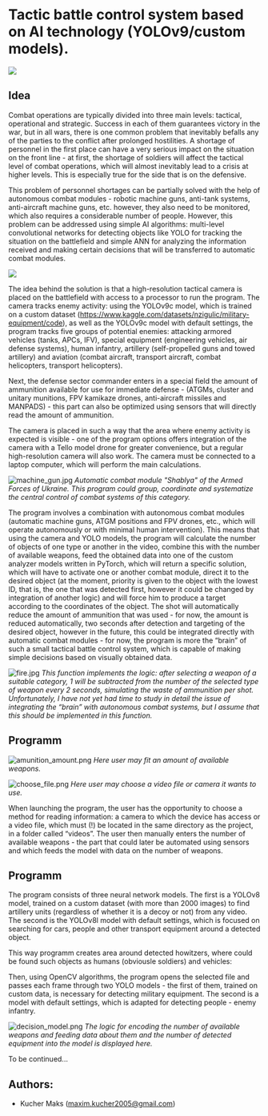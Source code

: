 
# Tactic battle control system based on AI technology (YOLOv9/custom models).
![](bcs_images/title.jpg)

## Idea

Combat operations are typically divided into three main levels: tactical, operational and strategic. Success in each of them guarantees victory in the war, but in all wars, there is one common problem that inevitably befalls any of the parties to the conflict after prolonged hostilities. A shortage of personnel in the first place can have a very serious impact on the situation on the front line - at first, the shortage of soldiers will affect the tactical level of combat operations, which will almost inevitably lead to a crisis at higher levels. This is especially true for the side that is on the defensive.

This problem of personnel shortages can be partially solved with the help of autonomous combat modules - robotic machine guns, anti-tank systems, anti-aircraft machine guns, etc. however, they also need to be monitored, which also requires a considerable number of people. However, this problem can be addressed using simple AI algorithms: multi-level convolutional networks for detecting objects like YOLO for tracking the situation on the battlefield and simple ANN for analyzing the information received and making certain decisions that will be transferred to automatic combat modules.

![](bcs_images/idea.jpg)

The idea behind the solution is that a high-resolution tactical camera is placed on the battlefield with access to a processor to run the program. The camera tracks enemy activity: using the YOLOv9c model, which is trained on a custom dataset (https://www.kaggle.com/datasets/nzigulic/military-equipment/code), as well as the YOLOv9c model with default settings, the program tracks five groups of potential enemies: attacking armored vehicles (tanks, APCs, IFV), special equipment (engineering vehicles, air defense systems), human infantry, artillery (self-propelled guns and towed artillery) and aviation (combat aircraft, transport aircraft, combat helicopters, transport helicopters).

Next, the defense sector commander enters in a special field the amount of ammunition available for use for immediate defense - (ATGMs, cluster and unitary munitions, FPV kamikaze drones, anti-aircraft missiles and MANPADS) - this part can also be optimized using sensors that will directly read the amount of ammunition.

The camera is placed in such a way that the area where enemy activity is expected is visible - one of the program options offers integration of the camera with a Tello model drone for greater convenience, but a regular high-resolution camera will also work. The camera must be connected to a laptop computer, which will perform the main calculations.

![machine_gun.jpg](bcs_images/machine_gun.jpg)
*Automatic combat module "Shablya" of the Armed Forces of Ukraine. This program could group, coordinate and systematize the central control of combat systems of this category.*

The program involves a combination with autonomous combat modules (automatic machine guns, ATGM positions and FPV drones, etc., which will operate autonomously or with minimal human intervention). This means that using the camera and YOLO models, the program will calculate the number of objects of one type or another in the video, combine this with the number of available weapons, feed the obtained data into one of the custom analyzer models written in PyTorch, which will return a specific solution, which will have to activate one or another combat module, direct it to the desired object (at the moment, priority is given to the object with the lowest ID, that is, the one that was detected first, however it could be changed by integration of another logic) 
and will force him to produce a target according to the coordinates of the object. The shot will automatically reduce the amount of ammunition that was used - for now, the amount is reduced automatically, two seconds after detection and targeting of the desired object, however in the future, this could be integrated directly with automatic combat modules - for now, the program is more the “brain” of such a small tactical battle control system, which is capable of making simple decisions based on visually obtained data.

![fire.jpg](bcs_images/fire.jpg)
*This function implements the logic: after selecting a weapon of a suitable category, 1 will be subtracted from the number of the selected type of weapon every 2 seconds, simulating the waste of ammunition per shot. Unfortunately, I have not yet had time to study in detail the issue of integrating the “brain” with autonomous combat systems, but I assume that this should be implemented in this function.*


## Programm
![amunition_amount.png](bcs_images/amunition_amount.png)
*Here user may fit an amount of available weapons.*

![choose_file.png](bcs_images/choose_file.png)
*Here user may choose a video file or camera it wants to use.*

When launching the program, the user has the opportunity to choose a method for reading information: a camera to which the device has access or a video file, which must (!) be located in the same directory as the project, in a folder called “videos”. The user then manually enters the number of available weapons - the part that could later be automated using sensors and which feeds the model with data on the number of weapons.

## Programm 
The program consists of three neural network models. The first is a YOLOv8 model, trained on a custom dataset (with more than 2000 images) to find artillery units (regardless of whether it is a decoy or not) from any video. The second is the YOLOv8l model with default settings, which is focused on searching for cars, people and other transport equipment around a detected object.

This way programm creates area around detected howitzers, where could be found such objects as humans (obviousle soldiers) and vehicles:

Then, using OpenCV algorithms, the program opens the selected file and passes each frame through two YOLO models - the first of them, trained on custom data, is necessary for detecting military equipment. The second is a model with default settings, which is adapted for detecting people - enemy infantry.

![decision_model.png](bcs_images/decision_model.png)
*The logic for encoding the number of available weapons and feeding data about them and the number of detected equipment into the model is displayed here.*


    
To be continued...

## Authors:
- Kucher Maks (maxim.kucher2005@gmail.com)
